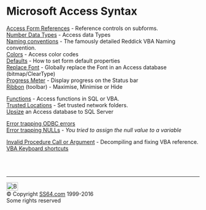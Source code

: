 

<h1>Microsoft Access Syntax</h1>
<p><a href="syntax-references.html">Access Form References</a> - Reference controls on subforms.<br>
<a href="syntax-datatypes.html">Number Data Types</a> - Access data Types<br>
<a href="syntax-naming.html">Naming conventions</a> - The famously detailed Reddick VBA Naming convention.<br>
<a href="syntax-color.html">Colors</a> - Access color codes<br>
<a href="syntax-defaults.html">Defaults</a> - How to set form default properties<br>
<a href="syntax-fonts.html">Replace Font</a> - Globally replace the Font in an Access database (bitmap/ClearType)<br>
<a href="syntax-progress.html">Progress Meter</a> - Display progress on the Status bar <br>
<a href="syntax-ribbon.html">Ribbon</a> (toolbar) - Maximise, Minimise or Hide </p>
<p><a href="syntax-functions.html">Functions</a> - 
Access functions in SQL or VBA.<br>
<a href="syntax-trusted.html">Trusted Locations</a> - Set trusted network folders.<br>
<a href="syntax-upsize.html">Upsize</a> an Access database to SQL Server</p>
<p><a href="syntax-odbc-error.html">Error trapping ODBC errors</a><br>
<a href="syntax-null-value-error.html">Error trapping NULLs</a> - <i>You tried to assign the null value to a variable </i></p>
<p><a href="syntax-invalid-procedure-call.html">Invalid Procedure Call or Argument</a> - Decompiling and fixing VBA reference.<br>
<a href="syntax-keyboard.html">VBA Keyboard shortcuts</a><br>
<br>
<br>
<br>
</p><!-- #BeginLibraryItem "/Library/foot_menu.lbi" --><hr>
<div id="bl" class="footer"><a href="syntax.html#"><img src="../images/top.png" width="30" height="22" alt="Back to the Top"></a></div>
<div id="br" class="footer, tagline">© Copyright <a href="../index.html">SS64.com</a> 1999-2016<br>
Some rights reserved</div><!-- #EndLibraryItem -->

